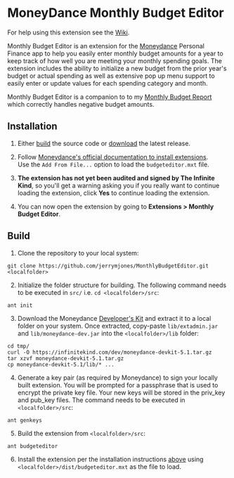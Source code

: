 # MoneyDance Monthly Budget Editor

For help using this extension see the [Wiki](https://github.com/jerrymjones/MonthlyBudgetEditor/wiki).

Monthly Budget Editor is an extension for the [Moneydance](https://moneydance.com/)
Personal Finance app to help you easily enter monthly budget amounts for a year to keep track of how 
well you are meeting your monthly spending goals. The extension includes the ability to initialize a new 
budget from the prior year's budget or actual spending as well as extensive pop up menu support to easily
enter or update values for each spending category and month.

Monthly Budget Editor is a companion to to my [Monthly Budget Report](https://github.com/jerrymjones/MonthlyBudgetReport) 
which correctly handles negative budget amounts.

## Installation

1. Either [build](#build) the source code or [download](https://github.com/jerrymjones/MonthlyBudgetEditor/releases/latest) the latest release.

2. Follow [Moneydance's official documentation to install extensions](https://help.infinitekind.com/support/solutions/articles/80000682003-installing-extensions).  
   Use the `Add From File...` option to load the `budgeteditor.mxt` file.

3. **The extension has not yet been audited and signed by The Infinite Kind**, so you'll get a warning asking you if you really want to continue loading 
   the extension, click **Yes** to continue loading the extension.
   
4. You can now open the extension by going to **Extensions > Monthly Budget Editor**.

## Build

1. Clone the repository to your local system:

```shell
git clone https://github.com/jerrymjones/MonthlyBudgetEditor.git <localfolder>
```

2. Initialize the folder structure for building. The following command needs to be executed in `src/` i.e. `cd <localfolder>/src`:

```shell
ant init
```

3. Download the Moneydance [Developer's Kit](https://infinitekind.com/dev/moneydance-devkit-5.1.tar.gz) and extract it
   to a local folder on your system. Once extracted, copy-paste `lib/extadmin.jar` and `lib/moneydance-dev.jar` into the `<localfolder>/lib` folder:

```shell
cd tmp/
curl -O https://infinitekind.com/dev/moneydance-devkit-5.1.tar.gz
tar xzvf moneydance-devkit-5.1.tar.gz
cp moneydance-devkit-5.1/lib/* ... 
```

4. Generate a key pair (as required by Moneydance) to sign your locally built extension. You will be prompted for a passphrase that is used to
   encrypt the private key file. Your new keys will be stored in the priv_key and pub_key files. The command needs to be executed in `<localfolder>/src`:

```shell
ant genkeys
```

5. Build the extension from `<localfolder>/src`:

```shell
ant budgeteditor
```

6. Install the extension per the installation instructions [above](#installation) using `<localfolder>/dist/budgeteditor.mxt` as the file to load.
